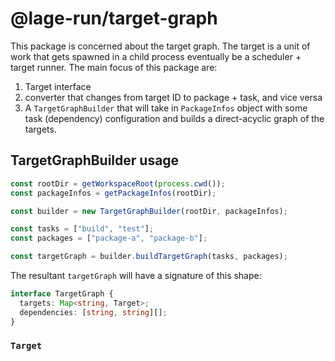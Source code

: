 # @lage-run/target-graph

This package is concerned about the target graph. The target is a unit of work that gets spawned in a child process eventually be a scheduler + target runner. The main focus of this package are:

1. Target interface
2. converter that changes from target ID to package + task, and vice versa
3. A `TargetGraphBuilder` that will take in `PackageInfos` object with some task (dependency) configuration and builds a direct-acyclic graph of the targets.

## TargetGraphBuilder usage

```typescript
const rootDir = getWorkspaceRoot(process.cwd());
const packageInfos = getPackageInfos(rootDir);

const builder = new TargetGraphBuilder(rootDir, packageInfos);

const tasks = ["build", "test"];
const packages = ["package-a", "package-b"];

const targetGraph = builder.buildTargetGraph(tasks, packages);
```

The resultant `targetGraph` will have a signature of this shape:

```typescript
interface TargetGraph {
  targets: Map<string, Target>;
  dependencies: [string, string][];
}
```

### `Target`

